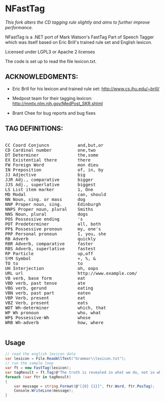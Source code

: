 # NFastTag

*This fork alters the CD tagging rule slightly and aims to further improve performance.* 

NFastTag is a .NET port of Mark Watson's FastTag Part of Speech Tagger which was itself based on Eric Brill's trained rule set and English lexicon.

Licensed under LGPL3 or Apache 2 licenses

The code is set up to read the file lexicon.txt.

ACKNOWLEDGMENTS:
----------------

- Eric Brill for his lexicon and trained rule set:   http://www.cs.jhu.edu/~brill/

- Medpost team for their tagging lexicon:            http://mmtx.nlm.nih.gov/MedPost_SKR.shtml

- Brant Chee for bug reports and bug fixes

TAG DEFINITIONS:
----------------

<pre>
	
CC Coord Conjuncn           and,but,or
CD Cardinal number          one,two
DT Determiner               the,some
EX Existential there        there
FW Foreign Word             mon dieu
IN Preposition              of, in, by
JJ Adjective                big
JJR Adj., comparative       bigger
JJS Adj., superlative       biggest
LS List item marker         1, One
MD Modal                    can, should
NN Noun, sing. or mass      dog
NNP Proper noun, sing.      Edinburgh
NNPS Proper noun, plural    Smiths
NNS Noun, plural            dogs
POS Possessive ending       's
PDT Predeterminer           all, both
PP$ Possessive pronoun      my, one's
PRP Personal pronoun        I, you, she
RB Adverb                   quickly
RBR Adverb, comparative     faster
RBS Adverb, superlative     fastest
RP Particle                 up,off
SYM Symbol                  +, %, &
TO to                       to
UH Interjection             oh, oops
URL url                     http://www.example.com/
VB verb, base form          eat
VBD verb, past tense        ate
VBG verb, gerund            eating
VBN verb, past part         eaten
VBP Verb, present           eat
VBZ Verb, present           eats
WDT Wh-determiner           which, that
WP Wh pronoun               who, what
WP$ Possessive-Wh           whose
WRB Wh-adverb               how, where

</pre>

## Usage
```csharp
// read the english lexicon data
var lexicon = File.ReadAllText("Grammar\\lexicon.txt");
// run the sample loop
var ft = new FastTag(lexicon);
var tagResult = ft.Tag(@"The truth is revealed in what we do, not in what we think.");
foreach (var ftr in tagResult)
{
    var message = string.Format(@"[{0} {1}]", ftr.Word, ftr.PosTag);
    Console.WriteLine(message);
}
```
